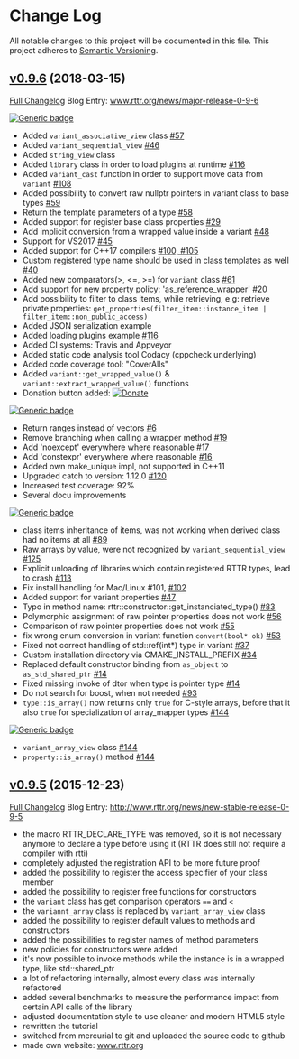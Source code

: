 # Change Log
All notable changes to this project will be documented in this file. This project adheres to [Semantic Versioning](http://semver.org/).

## [v0.9.6](https://github.com/rttrorg/rttr/releases/tag/v0.9.6) (2018-03-15)
[Full Changelog](https://github.com/rttrorg/rttr/compare/v0.9.5...v0.9.6)
Blog Entry: www.rttr.org/news/major-release-0-9-6

[![Generic badge](https://img.shields.io/badge/►-Features-98B808.svg?colorA=98B808)](https://github.com/acki-m/rttr/blob/feature-adjust-readme/ChangeLog.md)

- Added `variant_associative_view` class [\#57](https://github.com/rttrorg/rttr/issues/57)
- Added `variant_sequential_view` [\#46](https://github.com/rttrorg/rttr/issues/46)
- Added `string_view` class
- Added `library` class in order to load plugins at runtime [\#116](https://github.com/rttrorg/rttr/issues/116)
- Added `variant_cast` function in order to support move data from `variant` [\#108](https://github.com/rttrorg/rttr/issues/108) 
- Added possibility to convert raw nullptr pointers in variant class to base types [\#59](https://github.com/rttrorg/rttr/issues/59) 
- Return the template parameters of a type [\#58](https://github.com/rttrorg/rttr/issues/58)
- Added support for register base class properties [\#29](https://github.com/rttrorg/rttr/issues/29)
- Add implicit conversion from a wrapped value inside a variant [\#48](https://github.com/rttrorg/rttr/issues/48)
- Support for VS2017 [\#45](https://github.com/rttrorg/rttr/issues/#45)
- Added support for C++17 compilers [\#100, #105](https://github.com/rttrorg/rttr/issues/100)
- Custom registered type name should be used in class templates as well [\#40](https://github.com/rttrorg/rttr/issues/40)
- Added new comparators(>, <=, >=) for `variant` class [\#61](https://github.com/rttrorg/rttr/issues/61)
- Add support for new property policy: 'as_reference_wrapper' [\#20](https://github.com/rttrorg/rttr/issues/#20) 
- Add possibility to filter to class items, while retrieving, 
  e.g: retrieve private properties: `get_properties(filter_item::instance_item | filter_item::non_public_access)`
- Added JSON serialization example
- Added loading plugins example [\#116](https://github.com/rttrorg/rttr/issues/116)
- Added CI systems: Travis and Appveyor
- Added static code analysis tool Codacy (cppcheck underlying)
- Added code coverage tool: "CoverAlls"
- Added `variant::get_wrapped_value()` & `variant::extract_wrapped_value()` functions
- Donation button added: [![Donate](https://img.shields.io/badge/Donate-PayPal-green.svg)](https://www.paypal.com/cgi-bin/webscr?cmd=_s-xclick&hosted_button_id=JQ65KGGCSUZMS)

[![Generic badge](https://img.shields.io/badge/►-Improvements-84E61B.svg?colorA=84E61B)](https://github.com/acki-m/rttr/blob/feature-adjust-readme/ChangeLog.md)

- Return ranges instead of vectors [\#6](https://github.com/rttrorg/rttr/issues/6)
- Remove branching when calling a wrapper method [\#19](https://github.com/rttrorg/rttr/issues/19)
- Add 'noexcept' everywhere where reasonable [\#17](https://github.com/rttrorg/rttr/issues/17)
- Add 'constexpr' everywhere where reasonable [\#16](https://github.com/rttrorg/rttr/issues/16)
- Added own make_unique impl, not supported in C++11
- Upgraded catch to version: 1.12.0 [\#120](https://github.com/rttrorg/rttr/issues/120)
- Increased test coverage: 92%
- Several docu improvements

[![Generic badge](https://img.shields.io/badge/►-Bugfixes-F70202.svg?colorA=F70202)](https://github.com/acki-m/rttr/blob/feature-adjust-readme/ChangeLog.md)

- class items inheritance of items, was not working when derived class had no items at all [\#89](https://github.com/rttrorg/rttr/issues/89)
- Raw arrays by value, were not recognized by `variant_sequential_view` [\#125](https://github.com/rttrorg/rttr/issues/125)
- Explicit unloading of libraries which contain registered RTTR types, lead to crash [\#113](https://github.com/rttrorg/rttr/issues/113)
- Fix install handling for Mac/Linux #101, [\#102](https://github.com/rttrorg/rttr/issues/102)
- Added support for variant properties [\#47](https://github.com/rttrorg/rttr/issues/47)
- Typo in method name: rttr::constructor::get_instanciated_type() [\#83](https://github.com/rttrorg/rttr/issues/83)
- Polymorphic assignment of raw pointer properties does not work  [\#56](https://github.com/rttrorg/rttr/issues/56)
- Comparison of raw pointer properties does not work [\#55](https://github.com/rttrorg/rttr/issues/55)
- fix wrong enum conversion in variant function `convert(bool* ok)` [\#53](https://github.com/rttrorg/rttr/issues/53)
- Fixed not correct handling of std::ref(int*) type in variant [\#37](https://github.com/rttrorg/rttr/issues/37)
- Custom installation directory via CMAKE_INSTALL_PREFIX [\#34](https://github.com/rttrorg/rttr/issues/34)
- Replaced default constructor binding from `as_object` to `as_std_shared_ptr` [\#14](https://github.com/rttrorg/rttr/issues/14)
- Fixed missing invoke of dtor when type is pointer type [\#14](https://github.com/rttrorg/rttr/issues/14)
- Do not search for boost, when not needed [\#93](https://github.com/rttrorg/rttr/issues/93)
- `type::is_array()` now returns only `true` for C-style arrays, 
before that it also `true` for specialization of array_mapper types [\#144](https://github.com/rttrorg/rttr/pull/144)

[![Generic badge](https://img.shields.io/badge/►-Removed-613F09.svg?colorA=613F09)](https://github.com/acki-m/rttr/blob/feature-adjust-readme/ChangeLog.md)

- `variant_array_view` class [\#144](https://github.com/rttrorg/rttr/pull/144)
- `property::is_array()` method [\#144](https://github.com/rttrorg/rttr/pull/144)

## [v0.9.5](https://github.com/rttrorg/rttr/releases/tag/v0.9.5) (2015-12-23)
[Full Changelog](https://github.com/rttrorg/rttr/compare/init_commit...v0.9.5)
Blog Entry: http://www.rttr.org/news/new-stable-release-0-9-5

- the macro RTTR_DECLARE_TYPE was removed, so it is not necessary anymore to declare 
  a type before using it (RTTR does still not require a compiler with rtti)
- completely adjusted the registration API to be more future proof
- added the possibility to register the access specifier of your class member
- added the possibility to register free functions for constructors
- the `variant` class has get comparison operators `==` and `<`
- the `variannt_array` class is replaced by `variant_array_view` class
- added the possibility to register default values to methods and constructors
- added the possibilities to register names of method parameters
- new policies for constructors were added
- it's now possible to invoke methods while the instance is in a wrapped type, like std::shared_ptr<T>
- a lot of refactoring internally, almost every class was internally refactored
- added several benchmarks to measure the performance impact from certain 
  API calls of the library
- adjusted documentation style to use cleaner and modern HTML5 style
- rewritten the tutorial
- switched from mercurial to git and uploaded the source code to github
- made own website: www.rttr.org

